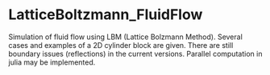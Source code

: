 # LatticeBoltzmann_FluidFlow

Simulation of fluid flow using LBM (Lattice Bolzmann Method). Several cases and examples of a 2D cylinder block are given. There are still boundary issues (reflections) in the current versions. Parallel computation in julia may be implemented. 
